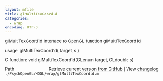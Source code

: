 ```yaml
---
layout: mfile
title: glMultiTexCoord1d
categories:
  - wrap
encoding: UTF-8
---
```


glMultiTexCoord1d  Interface to OpenGL function glMultiTexCoord1d

usage:  glMultiTexCoord1d\( target, s \)

C function:  void glMultiTexCoord1d\(GLenum target, GLdouble s\)


<div class="code_header" style="text-align:right;">
  <span style="float:left;">Path&nbsp;&nbsp;</span> <span class="counter">Retrieve <a href=
  "https://raw.github.com/Psychtoolbox-3/Psychtoolbox-3/beta/./PsychOpenGL/MOGL/wrap/glMultiTexCoord1d.m">current version from GitHub</a> | View <a href=
  "https://github.com/Psychtoolbox-3/Psychtoolbox-3/commits/beta/./PsychOpenGL/MOGL/wrap/glMultiTexCoord1d.m">changelog</a></span>
</div>
<div class="code">
  <code>./PsychOpenGL/MOGL/wrap/glMultiTexCoord1d.m</code>
</div>
